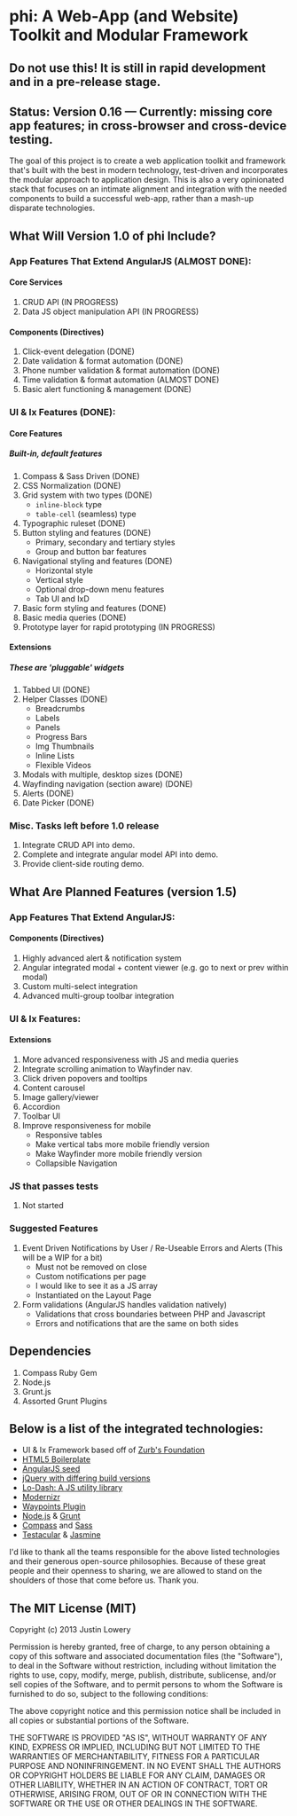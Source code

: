 # **phi**: A Web-App (and Website) Toolkit and Modular Framework
## Do not use this! It is still in rapid development and in a pre-release stage.
## Status: Version 0.16 — Currently: missing core app features; in cross-browser and cross-device testing.

The goal of this project is to create a web application toolkit and framework that's built with the best in modern technology, test-driven and incorporates the modular approach to application design. This is also a very opinionated stack that focuses on an intimate alignment and integration with the needed components to build a successful web-app, rather than a mash-up disparate technologies.

## What Will Version 1.0 of phi Include?
### App Features That Extend AngularJS (ALMOST DONE):
#### Core Services

1. CRUD API (IN PROGRESS)
1. Data JS object manipulation API (IN PROGRESS)

#### Components (Directives)

1. Click-event delegation (DONE)
1. Date validation & format automation (DONE)
1. Phone number validation & format automation (DONE)
1. Time validation & format automation (ALMOST DONE)
1. Basic alert functioning & management (DONE)

### UI & Ix Features (DONE):
#### Core Features
##### Built-in, default features

1. Compass & Sass Driven (DONE)
1. CSS Normalization (DONE)
1. Grid system with two types (DONE)
	* `inline-block` type
	* `table-cell` (seamless) type
1. Typographic ruleset (DONE)
1. Button styling and features (DONE)
	* Primary, secondary and tertiary styles
	* Group and button bar features
1. Navigational styling and features (DONE)
	* Horizontal style
	* Vertical style
	* Optional drop-down menu features
	* Tab UI and IxD
1. Basic form styling and features (DONE)
1. Basic media queries (DONE)
1. Prototype layer for rapid prototyping (IN PROGRESS)

#### Extensions
##### These are 'pluggable' widgets

1. Tabbed UI (DONE)
1. Helper Classes (DONE)
	* Breadcrumbs
	* Labels
	* Panels
	* Progress Bars
	* Img Thumbnails
	* Inline Lists
	* Flexible Videos
1. Modals with multiple, desktop sizes (DONE)
1. Wayfinding navigation (section aware) (DONE)
1. Alerts (DONE)
1. Date Picker (DONE)

### Misc. Tasks left before 1.0 release

1. Integrate CRUD API into demo.
1. Complete and integrate angular model API into demo.
1. Provide client-side routing demo.

## What Are Planned Features (version 1.5)
### App Features That Extend AngularJS:
#### Components (Directives)

1. Highly advanced alert & notification system
1. Angular integrated modal + content viewer (e.g. go to next or prev within modal)
1. Custom multi-select integration
1. Advanced multi-group toolbar integration

### UI & Ix Features:
#### Extensions

1. More advanced responsiveness with JS and media queries
1. Integrate scrolling animation to Wayfinder nav.
1. Click driven popovers and tooltips
1. Content carousel
1. Image gallery/viewer
1. Accordion
1. Toolbar UI
1. Improve responsiveness for mobile
	* Responsive tables
	* Make vertical tabs more mobile friendly version
	* Make Wayfinder more mobile friendly version
	* Collapsible Navigation

### JS that passes tests

1. Not started

### Suggested Features

1. Event Driven Notifications by User / Re-Useable Errors and Alerts (This will be a WIP for a bit)
	* Must not be removed on close
	* Custom notifications per page
	* I would like to see it as a JS array
	* Instantiated on the Layout Page
1. Form validations (AngularJS handles validation natively)
	* Validations that cross boundaries between PHP and Javascript
	* Errors and notifications that are the same on both sides

## Dependencies

1. Compass Ruby Gem
1. Node.js
1. Grunt.js
1. Assorted Grunt Plugins

## Below is a list of the integrated technologies:

- UI & Ix Framework based off of [Zurb's Foundation](https://github.com/zurb/foundation)
- [HTML5 Boilerplate](https://github.com/h5bp/html5-boilerplate)
- [AngularJS seed](https://github.com/angular/angular-seed)
- [jQuery with differing build versions](https://github.com/jquery/jquery)
- [Lo-Dash: A JS utility library](http://lodash.com/)
- [Modernizr](https://github.com/Modernizr/Modernizr)
- [Waypoints Plugin](https://github.com/imakewebthings/jquery-waypoints)
- [Node.js](https://github.com/joyent/node) & [Grunt](https://github.com/gruntjs/grunt)
- [Compass](https://github.com/chriseppstein/compass) and [Sass](https://github.com/nex3/sass)
- [Testacular](https://github.com/vojtajina/testacular) & [Jasmine](https://github.com/pivotal/jasmine)

I'd like to thank all the teams responsible for the above listed technologies and their generous open-source philosophies. Because of these great people and their openness to sharing, we are allowed to stand on the shoulders of those that come before us. Thank you.

## The MIT License (MIT)
Copyright (c) 2013 Justin Lowery

Permission is hereby granted, free of charge, to any person obtaining a copy of this software and associated documentation files (the "Software"), to deal in the Software without restriction, including without limitation the rights to use, copy, modify, merge, publish, distribute, sublicense, and/or sell copies of the Software, and to permit persons to whom the Software is furnished to do so, subject to the following conditions:

The above copyright notice and this permission notice shall be included in all copies or substantial portions of the Software.

THE SOFTWARE IS PROVIDED "AS IS", WITHOUT WARRANTY OF ANY KIND, EXPRESS OR IMPLIED, INCLUDING BUT NOT LIMITED TO THE WARRANTIES OF MERCHANTABILITY, FITNESS FOR A PARTICULAR PURPOSE AND NONINFRINGEMENT. IN NO EVENT SHALL THE AUTHORS OR COPYRIGHT HOLDERS BE LIABLE FOR ANY CLAIM, DAMAGES OR OTHER LIABILITY, WHETHER IN AN ACTION OF CONTRACT, TORT OR OTHERWISE, ARISING FROM, OUT OF OR IN CONNECTION WITH THE SOFTWARE OR THE USE OR OTHER DEALINGS IN THE SOFTWARE.